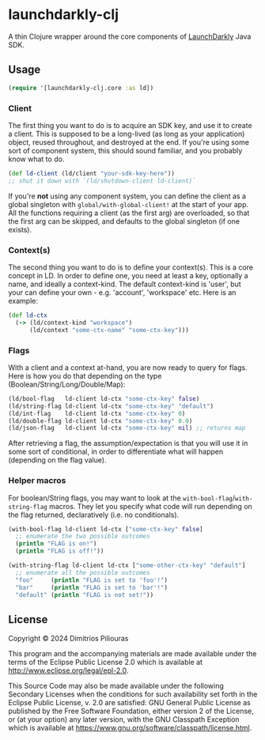 # launchdarkly-clj

A thin Clojure wrapper around the core components of [LaunchDarkly](https://launchdarkly.com/) Java SDK.

## Usage

```clj
(require '[launchdarkly-clj.core :as ld])
```

### Client

The first thing you want to do is to acquire an SDK key, and use it to create a client. This is supposed to be a long-lived (as long as your application) object, reused throughout, and destroyed at the end. If you're using some sort of
component system, this should sound familiar, and you probably know what to do.

```clj
(def ld-client (ld/client "your-sdk-key-here")) 
;; shut it down with `(ld/shutdown-client ld-client)`
```
If you're **not** using any component system, you can define the client as a global 
singleton with `global/with-global-client!` at the start of your app. 
All the functions requiring a client (as the first arg) are overloaded, 
so that the first arg can be skipped, and defaults to the global singleton 
(if one exists).


### Context(s)

The second thing you want to do is to define your context(s). 
This is a core concept in LD. In order to define one, you need at least a key,
optionally a name, and ideally a context-kind. The default context-kind is 'user', 
but your can define your own  - e.g. 'account', 'workspace' etc. Here is an example:

```clj
(def ld-ctx 
  (-> (ld/context-kind "workspace") 
      (ld/context "some-ctx-name" "some-ctx-key")))
```
### Flags

With a client and a context at-hand, you are now ready to query for flags. 
Here is how you do that depending on the type (Boolean/String/Long/Double/Map):


```clj
(ld/bool-flag   ld-client ld-ctx "some-ctx-key" false)
(ld/string-flag ld-client ld-ctx "some-ctx-key" "default")
(ld/int-flag    ld-client ld-ctx "some-ctx-key" 0)
(ld/double-flag ld-client ld-ctx "some-ctx-key" 0.0)
(ld/json-flag   ld-client ld-ctx "some-ctx-key" nil) ;; returns map
```
After retrieving a flag, the assumption/expectation is that you will use it in some 
sort of conditional, in order to differentiate what will happen (depending on the flag value).

### Helper macros 

For boolean/String flags, you may want to look at the 
`with-bool-flag`/`with-string-flag` macros. They let you specify 
what code will run depending on the flag returned, declaratively (i.e. no conditionals).

```clj
(with-bool-flag ld-client ld-ctx ["some-ctx-key" false]
  ;; enumerate the two possible outcomes
  (println "FLAG is on!")
  (println "FLAG is off!"))

(with-string-flag ld-client ld-ctx ["some-other-ctx-key" "default"]
  ;; enumerate all the possible outcomes
  "foo"     (println "FLAG is set to 'foo'!")
  "bar"     (println "FLAG is set to 'bar'!")
  "default" (println "FLAG is not set!"))

```


## License

Copyright © 2024 Dimitrios Piliouras

This program and the accompanying materials are made available under the
terms of the Eclipse Public License 2.0 which is available at
http://www.eclipse.org/legal/epl-2.0.

This Source Code may also be made available under the following Secondary
Licenses when the conditions for such availability set forth in the Eclipse
Public License, v. 2.0 are satisfied: GNU General Public License as published by
the Free Software Foundation, either version 2 of the License, or (at your
option) any later version, with the GNU Classpath Exception which is available
at https://www.gnu.org/software/classpath/license.html.
